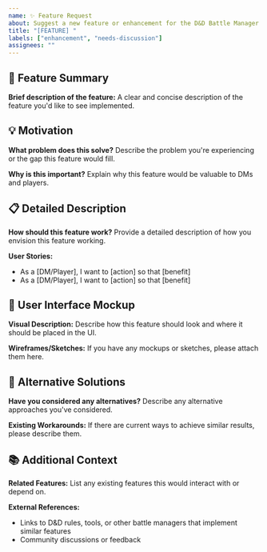 ```yaml
---
name: ✨ Feature Request
about: Suggest a new feature or enhancement for the D&D Battle Manager
title: "[FEATURE] "
labels: ["enhancement", "needs-discussion"]
assignees: ""
---
```


## 🎯 Feature Summary

**Brief description of the feature:**
A clear and concise description of the feature you'd like to see implemented.

## 💡 Motivation

**What problem does this solve?**
Describe the problem you're experiencing or the gap this feature would fill.

**Why is this important?**
Explain why this feature would be valuable to DMs and players.

## 📋 Detailed Description

**How should this feature work?**
Provide a detailed description of how you envision this feature working.

**User Stories:**

- As a [DM/Player], I want to [action] so that [benefit]
- As a [DM/Player], I want to [action] so that [benefit]

## 🎨 User Interface Mockup

**Visual Description:**
Describe how this feature should look and where it should be placed in the UI.

**Wireframes/Sketches:**
If you have any mockups or sketches, please attach them here.

## 🔄 Alternative Solutions

**Have you considered any alternatives?**
Describe any alternative approaches you've considered.

**Existing Workarounds:**
If there are current ways to achieve similar results, please describe them.

## 📚 Additional Context

**Related Features:**
List any existing features this would interact with or depend on.

**External References:**

- Links to D&D rules, tools, or other battle managers that implement similar features
- Community discussions or feedback
